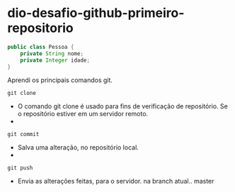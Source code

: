 # dio-desafio-github-primeiro-repositorio

```java
public class Pessoa {
    private String nome;
    private Integer idade;
}
```
Aprendi os principais comandos git.

```git clone```
 - O comando git clone é usado para fins de verificação de repositório. Se o repositório estiver em um servidor remoto.
 - 
```git commit```
 - Salva uma alteração, no repositório local.
 - 
```git push```
 - Envia as alterações feitas, para o servidor. na branch atual.. master
